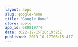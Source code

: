```yaml
---
layout: apps
slug: google-home
title: "Google Home"
store: apple
app_id: 680819774
date: 2022-12-15T20:19:25Z
published: 2013-10-17T06:15:41Z
---
```

